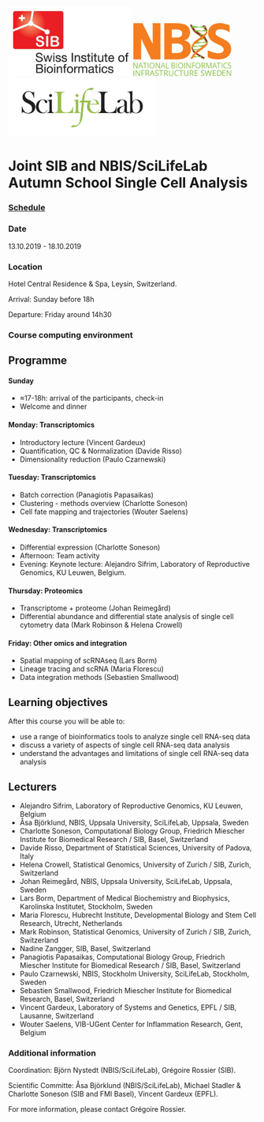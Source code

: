 <img src="./logos/sib_logo_high.jpg" width="250">          <img src="logos/nbislogo-orange-txt.svg" width="200">          <img src="logos/scilifelab-ws.jpg" width="300">

# Joint SIB and NBIS/SciLifeLab Autumn School Single Cell Analysis

### [Schedule](schedule.md)

### Date
13.10.2019 - 18.10.2019

### Location
Hotel Central Residence & Spa, Leysin, Switzerland.

Arrival: Sunday before 18h

Departure: Friday around 14h30

### Course computing environment

## Programme

#### Sunday

* ≈17-18h: arrival of the participants, check-in
* Welcome and dinner

#### Monday: Transcriptomics

* Introductory lecture (Vincent Gardeux)
* Quantification, QC & Normalization (Davide Risso)
* Dimensionality reduction (Paulo Czarnewski)

#### Tuesday: Transcriptomics

* Batch correction (Panagiotis Papasaikas)
* Clustering - methods overview (Charlotte Soneson)
* Cell fate mapping and trajectories (Wouter Saelens)

#### Wednesday: Transcriptomics

* Differential expression (Charlotte Soneson)
* Afternoon: Team activity
* Evening: Keynote lecture: Alejandro Sifrim, Laboratory of Reproductive Genomics, KU Leuwen, Belgium.

#### Thursday: Proteomics

* Transcriptome + proteome (Johan Reimegård)
* Differential abundance and differential state analysis of single cell cytometry data (Mark Robinson & Helena Crowell)

#### Friday: Other omics and integration

* Spatial mapping of scRNAseq (Lars Borm)
* Lineage tracing and scRNA (Maria Florescu)
* Data integration methods (Sebastien Smallwood)

## Learning objectives
After this course you will be able to:
- use a range of bioinformatics tools to analyze single cell RNA-seq data
- discuss a variety of aspects of single cell RNA-seq data analysis
- understand the advantages and limitations of single cell RNA-seq data analysis

## Lecturers
- Alejandro Sifrim, Laboratory of Reproductive Genomics, KU Leuwen, Belgium
- Åsa Björklund, NBIS, Uppsala University, SciLifeLab, Uppsala, Sweden
- Charlotte Soneson, Computational Biology Group, Friedrich Miescher Institute for Biomedical Research / SIB, Basel, Switzerland
- Davide Risso, Department of Statistical Sciences, University of Padova, Italy
- Helena Crowell, Statistical Genomics, University of Zurich / SIB, Zurich, Switzerland
- Johan Reimegård, NBIS, Uppsala University, SciLifeLab, Uppsala, Sweden
- Lars Borm, Department of Medical Biochemistry and Biophysics, Karolinska Institutet, Stockholm, Sweden
- Maria Florescu, Hubrecht Institute, Developmental Biology and Stem Cell Research, Utrecht, Netherlands
- Mark Robinson, Statistical Genomics, University of Zurich / SIB, Zurich, Switzerland 
- Nadine Zangger, SIB, Basel, Switzerland
- Panagiotis Papasaikas, Computational Biology Group, Friedrich Miescher Institute for Biomedical Research / SIB, Basel, Switzerland
- Paulo Czarnewski, NBIS, Stockholm University, SciLifeLab, Stockholm, Sweden
- Sebastien Smallwood, Friedrich Miescher Institute for Biomedical Research, Basel, Switzerland
- Vincent Gardeux, Laboratory of Systems and Genetics, EPFL / SIB, Lausanne, Switzerland
- Wouter Saelens, VIB-UGent Center for Inflammation Research, Gent, Belgium

### Additional information

Coordination: Björn Nystedt (NBIS/SciLifeLab), Grégoire Rossier (SIB).

Scientific Committe: Åsa Björklund (NBIS/SciLifeLab), Michael Stadler & Charlotte Soneson (SIB and FMI Basel), Vincent Gardeux (EPFL).

For more information, please contact Grégoire Rossier.

